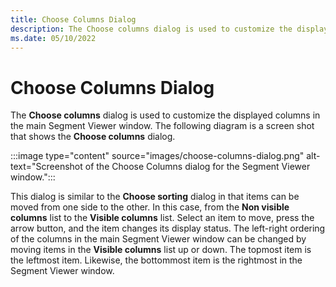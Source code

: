```yaml
---
title: Choose Columns Dialog
description: The Choose columns dialog is used to customize the displayed columns in the main Segment Viewer window. 
ms.date: 05/10/2022
---
```


# Choose Columns Dialog

The **Choose columns** dialog is used to customize the displayed columns in the main Segment Viewer window. The following diagram is a screen shot that shows the **Choose columns** dialog.

:::image type="content" source="images/choose-columns-dialog.png" alt-text="Screenshot of the Choose Columns dialog for the Segment Viewer window.":::

This dialog is similar to the **Choose sorting** dialog in that items can be moved from one side to the other. In this case, from the **Non visible columns** list to the **Visible columns** list. Select an item to move, press the arrow button, and the item changes its display status. The left-right ordering of the columns in the main Segment Viewer window can be changed by moving items in the **Visible columns** list up or down. The topmost item is the leftmost item. Likewise, the bottommost item is the rightmost in the Segment Viewer window.
